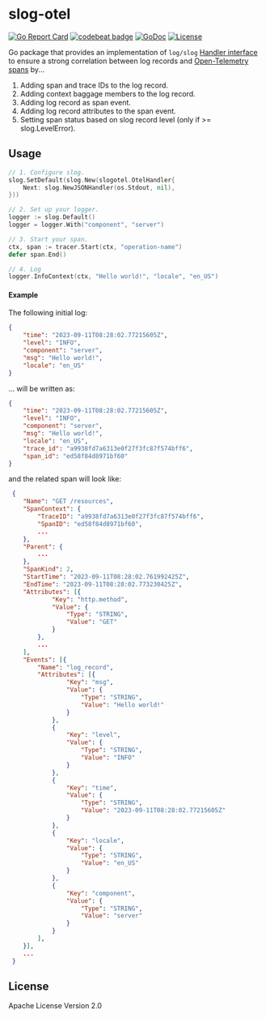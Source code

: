 # slog-otel
[![Go Report Card](https://goreportcard.com/badge/github.com/remychantenay/slog-otel)](https://goreportcard.com/report/github.com/remychantenay/slog-otel)
[![codebeat badge](https://codebeat.co/badges/33ebce8f-9681-4c9c-8c43-f9ab4f197d9e)](https://codebeat.co/projects/github-com-remychantenay-slog-otel-main)
[![GoDoc](https://godoc.org/github.com/remychantenay/slog-otel?status.svg)](https://godoc.org/github.com/remychantenay/slog-otel)
[![License](https://img.shields.io/badge/License-Apache%202.0-blue.svg)](https://opensource.org/licenses/Apache-2.0)

Go package that provides an implementation of `log/slog` [Handler interface](https://pkg.go.dev/log/slog#Handler) to ensure a strong correlation between log records and [Open-Telemetry spans](https://opentelemetry.io/docs/concepts/signals/traces/#spans) by...

1. Adding span and trace IDs to the log record.
2. Adding context baggage members to the log record.
3. Adding log record as span event.
4. Adding log record attributes to the span event.
5. Setting span status based on slog record level (only if >= slog.LevelError).

## Usage
```go
// 1. Configure slog.
slog.SetDefault(slog.New(slogotel.OtelHandler{
	Next: slog.NewJSONHandler(os.Stdout, nil),
}))

// 2. Set up your logger.
logger := slog.Default()
logger = logger.With("component", "server")

// 3. Start your span.
ctx, span := tracer.Start(ctx, "operation-name")
defer span.End()

// 4. Log
logger.InfoContext(ctx, "Hello world!", "locale", "en_US")
```

#### Example
The following initial log:
```json
{
	"time": "2023-09-11T08:28:02.77215605Z",
	"level": "INFO",
	"component": "server",
	"msg": "Hello world!",
	"locale": "en_US"
}
```
... will be written as:
```json
{
	"time": "2023-09-11T08:28:02.77215605Z",
	"level": "INFO",
	"component": "server",
	"msg": "Hello world!",
	"locale": "en_US",
	"trace_id": "a9938fd7a6313e0f27f3fc87f574bff6",
	"span_id": "ed58f84d8971bf60"
}
```

and the related span will look like:
```json
 {
 	"Name": "GET /resources",
 	"SpanContext": {
 		"TraceID": "a9938fd7a6313e0f27f3fc87f574bff6",
 		"SpanID": "ed58f84d8971bf60",
 		...
 	},
 	"Parent": {
 		...
 	},
 	"SpanKind": 2,
 	"StartTime": "2023-09-11T08:28:02.761992425Z",
 	"EndTime": "2023-09-11T08:28:02.773230425Z",
 	"Attributes": [{
 			"Key": "http.method",
 			"Value": {
 				"Type": "STRING",
 				"Value": "GET"
 			}
 		},
		...
 	],
 	"Events": [{
 		"Name": "log_record",
 		"Attributes": [{
 				"Key": "msg",
 				"Value": {
 					"Type": "STRING",
 					"Value": "Hello world!"
 				}
 			},
 			{
 				"Key": "level",
 				"Value": {
 					"Type": "STRING",
 					"Value": "INFO"
 				}
 			},
 			{
 				"Key": "time",
 				"Value": {
 					"Type": "STRING",
 					"Value": "2023-09-11T08:28:02.77215605Z"
 				}
 			},
 			{
 				"Key": "locale",
 				"Value": {
 					"Type": "STRING",
 					"Value": "en_US"
 				}
 			},
 			{
 				"Key": "component",
 				"Value": {
 					"Type": "STRING",
 					"Value": "server"
 				}
 			}
 		],
 	}],
 	...
 }
```

## License
Apache License Version 2.0
